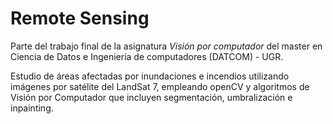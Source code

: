 # Remote Sensing

Parte del trabajo final de la asignatura *Visión por computador* del master en Ciencia de Datos e Ingeniería de computadores (DATCOM) - UGR. 

Estudio de áreas afectadas por inundaciones e incendios utilizando imágenes por satélite del LandSat 7, empleando openCV y algoritmos de Visión por Computador que incluyen segmentación, umbralización e inpainting.